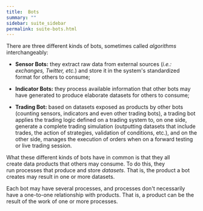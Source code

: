 ```yaml
---
title:  Bots
summary: ""
sidebar: suite_sidebar
permalink: suite-bots.html
---
```


There are three different kinds of bots, sometimes called *algorithms* interchangeably:

* **Sensor Bots:** they extract raw data from external sources (*i.e.: exchanges, Twitter, etc.*) and store it in the system's standardized format for others to consume;

* **Indicator Bots:** they process available information that other bots may have generated to produce elaborate datasets for others to consume;

* **Trading Bot:** based on datasets exposed as products by other bots (counting sensors, indicators and even other trading bots), a trading bot applies the trading logic defined on a trading system to, on one side, generate a complete trading simulation (outputting datasets that include trades, the action of strategies, validation of conditions, etc.), and on the other side, manages the execution of orders when on a forward testing or live trading session.

What these different kinds of bots have in common is that they all create <a data-toggle="tooltip" data-original-title="{{site.data.concepts.data_product}}">data products</a> that others may consume. To do this, they run <a data-toggle="tooltip" data-original-title="{{site.data.concepts.process}}">processes</a> that produce and store *datasets*. That is, the product a bot creates may result in one or more datasets.

Each bot may have several processes, and processes don't necessarily have a one-to-one relationship with products. That is, a product can be the result of the work of one or more processes.

